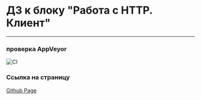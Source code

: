 # ДЗ к блоку "Работа с HTTP. Клиент"
---
### **проверка AppVeyor**

![CI](https://github.com/Sinsl/ahj-hw-http-client/actions/workflows/web.yml/badge.svg)

### **Ссылка на страницу**
[Github Page](https://sinsl.github.io/ahj-hw-http-client)
